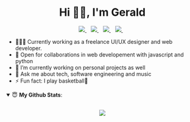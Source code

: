 <h1 align="center">Hi 👋🏼, I'm Gerald</h1>


<p align='center'>
<a href="https://twitter.com/geraldelorm">
  <img src="https://img.shields.io/badge/twitter-%231DA1F2.svg?&style=for-the-badge&logo=twitter&logoColor=white" />
</a>&nbsp;&nbsp;
<a href="mailto:geraldelorm14@gmail.com">
  <img src="https://img.shields.io/badge/email-%23D14836.svg?&style=for-the-badge&logo=gmail&logoColor=white" />
</a>&nbsp;&nbsp;
<a href="https://www.linkedin.com/in/geraldelorm/">
  <img src="https://img.shields.io/badge/linkedin-%230077B5.svg?&style=for-the-badge&logo=linkedin&logoColor=white" />
</a>&nbsp;&nbsp;
<a href="https://geraldelorm.tech">
  <img src="https://img.shields.io/badge/Website-46a2f1.svg?&style=for-the-badge&logo=Google-Chrome&logoColor=white" />
</a>&nbsp;&nbsp;
<!-- <img src="https://gpvc.arturio.dev/o-ifeanyi" /> -->
</p>




- 👨🏽‍💻 Currently working as a freelance UI/UX designer and web developer.
- 🤝 Open for collaborations in web developement with javascript and python
- 🔭 I’m currently working on personal projects as well
- 💬 Ask me about tech, software engineering and music
- ⚡ Fun fact: I play basketball🏀
 <!-- - 🌱 I’m currently learning Bloc as a state management option
- 👯 I’m looking to collaborate on flutter or dart projects -->


<details open>
 <summary> 😇 <b>My Github Stats</b>: </summary>
<br>
<p align = "center">
  <img src = "https://github-readme-stats.vercel.app/api?username=geraldelorm&show_icons=true&theme=light&line_height=33">
<!--   <img src = "https://github-readme-stats.vercel.app/api/top-langs/?username=geraldelorm&hide=html,less&theme=light&line_height=33"> -->

</p>
</details>
